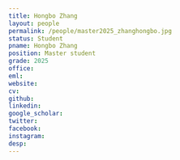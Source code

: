 ```yaml
---
title: Hongbo Zhang
layout: people
permalink: /people/master2025_zhanghongbo.jpg
status: Student
pname: Hongbo Zhang
position: Master student
grade: 2025
office: 
eml: 
website: 
cv: 
github: 
linkedin:
google_scholar: 
twitter: 
facebook: 
instagram:
desp: 
---
```

